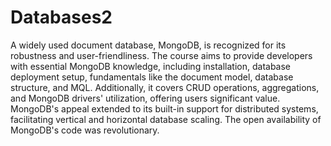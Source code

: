 # Databases2

A widely used document database, MongoDB, is recognized for its robustness and user-friendliness. The course aims to provide developers with essential MongoDB knowledge, including installation, database deployment setup, fundamentals like the document model, database structure, and MQL. Additionally, it covers CRUD operations, aggregations, and MongoDB drivers' utilization, offering users significant value. MongoDB's appeal extended to its built-in support for distributed systems, facilitating vertical and horizontal database scaling. The open availability of MongoDB's code was revolutionary.
